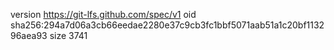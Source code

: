 version https://git-lfs.github.com/spec/v1
oid sha256:294a7d06a3cb66eedae2280e37c9cb3fc1bbf5071aab51a1c20bf113296aea93
size 3741
